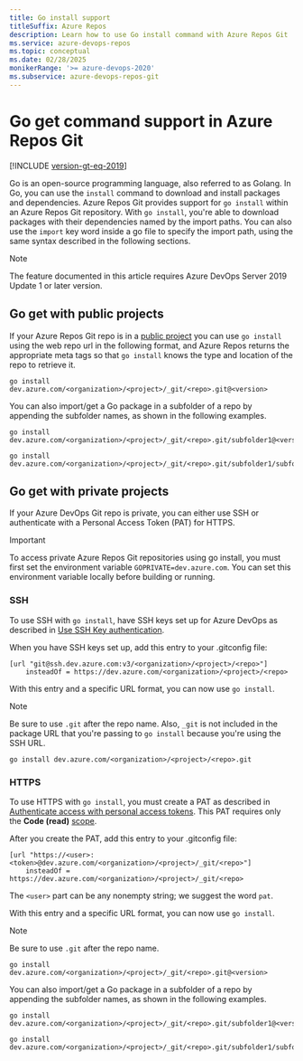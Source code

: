 ```yaml
---
title: Go install support
titleSuffix: Azure Repos
description: Learn how to use Go install command with Azure Repos Git
ms.service: azure-devops-repos
ms.topic: conceptual
ms.date: 02/28/2025
monikerRange: '>= azure-devops-2020'
ms.subservice: azure-devops-repos-git
---
```


# Go get command support in Azure Repos Git

[!INCLUDE [version-gt-eq-2019](../../includes/version-gt-eq-2019.md)]

Go is an open-source programming language, also referred to as Golang. 
In Go, you can use the `install` command to download and install packages and dependencies. 
Azure Repos Git provides support for `go install` within an Azure Repos Git repository. 
With `go install`, you're able to download packages with their dependencies named by the import paths. 
You can also use the `import` key word inside a go file to specify the import path, using the 
same syntax described in the following sections.

> [!NOTE]
> The feature documented in this article requires Azure DevOps Server 2019 Update 1 or later version. 

## Go get with public projects

If your Azure Repos Git repo is in a [public project](../../organizations/projects/about-projects.md) 
you can use `go install` using the web repo url in the following format, 
and Azure Repos returns the appropriate meta tags so that `go install` knows 
the type and location of the repo to retrieve it.

```
go install dev.azure.com/<organization>/<project>/_git/<repo>.git@<version>
```

You can also import/get a Go package in a subfolder of a repo by appending 
the subfolder names, as shown in the following examples.

```
go install dev.azure.com/<organization>/<project>/_git/<repo>.git/subfolder1@<version>

go install dev.azure.com/<organization>/<project>/_git/<repo>.git/subfolder1/subfolder2@<version>
```

## Go get with private projects

If your Azure DevOps Git repo is private, you can either use SSH or authenticate with a Personal Access Token (PAT) for HTTPS.

> [!IMPORTANT]
> To access private Azure Repos Git repositories using go install, you must first set the environment variable `GOPRIVATE=dev.azure.com`. You can set this environment variable locally before building or running.

### SSH

To use SSH with `go install`, have SSH keys set up for Azure DevOps as described in [Use SSH Key authentication](use-ssh-keys-to-authenticate.md).

When you have SSH keys set up, add this entry to your .gitconfig file:

```
[url "git@ssh.dev.azure.com:v3/<organization>/<project>/<repo>"]
	insteadOf = https://dev.azure.com/<organization>/<project>/<repo>
```

With this entry and a specific URL format, you can now use `go install`.

> [!NOTE]
> Be sure to use `.git` after the repo name.
> Also, `_git` is not included in the package URL that you're passing to `go install` because you're using the SSH URL.

```
go install dev.azure.com/<organization>/<project>/<repo>.git
```

### HTTPS

To use HTTPS with `go install`, you must create a PAT as described in [Authenticate access with personal access tokens](../../organizations/accounts/use-personal-access-tokens-to-authenticate.md). This PAT requires only the **Code (read)** [scope](../../integrate/get-started/authentication/oauth.md#scopes).

After you create the PAT, add this entry to your .gitconfig file:

```
[url "https://<user>:<token>@dev.azure.com/<organization>/<project>/_git/<repo>"]
	insteadOf = https://dev.azure.com/<organization>/<project>/_git/<repo>
```

The `<user>` part can be any nonempty string; we suggest the word `pat`.

With this entry and a specific URL format, you can now use `go install`.

> [!NOTE]
> Be sure to use `.git` after the repo name.

```
go install dev.azure.com/<organization>/<project>/_git/<repo>.git@<version>
```

You can also import/get a Go package in a subfolder of a repo by appending the subfolder 
names, as shown in the following examples.

```
go install dev.azure.com/<organization>/<project>/_git/<repo>.git/subfolder1@<version>

go install dev.azure.com/<organization>/<project>/_git/<repo>.git/subfolder1/subfolder2@<version>
```
